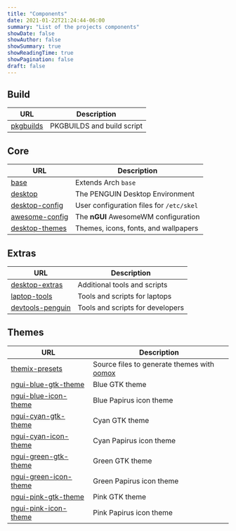 ```yaml
---
title: "Components"
date: 2021-01-22T21:24:44-06:00
summary: "List of the projects components"
showDate: false
showAuthor: false
showSummary: true
showReadingTime: true
showPagination: false
draft: false
---
```


## Build
| URL | Description |
| -- | -- |
| [pkgbuilds](https://github.com/penguin-fyi/pkgbuilds) | PKGBUILDS and build script |

## Core
| URL | Description |
| -- | -- |
| [base](https://github.com/penguin-fyi/base) | Extends Arch `base` |
| [desktop](https://github.com/penguin-fyi/desktop) | The PENGUIN Desktop Environment |
| [desktop-config ](https://github.com/penguin-fyi/desktop-config) | User configuration files for `/etc/skel` |
| [awesome-config](https://github.com/penguin-fyi/awesome-config) | The **nGUI** AwesomeWM configuration |
| [desktop-themes](https://github.com/penguin-fyi/desktop-themes) | Themes, icons, fonts, and wallpapers |

## Extras
| URL | Description |
| -- | -- |
| [desktop-extras](https://github.com/penguin-fyi/desktop-extras) | Additional tools and scripts |
| [laptop-tools](https://github.com/penguin-fyi/laptop-tools) | Tools and scripts for laptops |
| [devtools-penguin](https://github.com/penguin-fyi/devtools-penguin) | Tools and scripts for developers |

## Themes
| URL | Description |
| -- | -- |
| [themix-presets](https://github.com/penguin-fyi/themix-presets) | Source files to generate themes with [oomox](/themix-project/oomox) |
| [ngui-blue-gtk-theme](https://github.com/penguin-fyi/ngui-blue-gtk-theme) | Blue GTK theme |
| [ngui-blue-icon-theme](https://github.com/penguin-fyi/ngui-blue-icon-theme) | Blue Papirus icon theme |
| [ngui-cyan-gtk-theme](https://github.com/penguin-fyi/ngui-cyan-gtk-theme) | Cyan GTK theme |
| [ngui-cyan-icon-theme](https://github.com/penguin-fyi/ngui-cyan-icon-theme) | Cyan Papirus icon theme |
| [ngui-green-gtk-theme](https://github.com/penguin-fyi/ngui-green-gtk-theme) | Green GTK theme |
| [ngui-green-icon-theme](https://github.com/penguin-fyi/ngui-green-icon-theme) | Green Papirus icon theme |
| [ngui-pink-gtk-theme](https://github.com/penguin-fyi/ngui-pink-gtk-theme) | Pink GTK theme |
| [ngui-pink-icon-theme](https://github.com/penguin-fyi/ngui-pink-icon-theme) | Pink Papirus icon theme |
